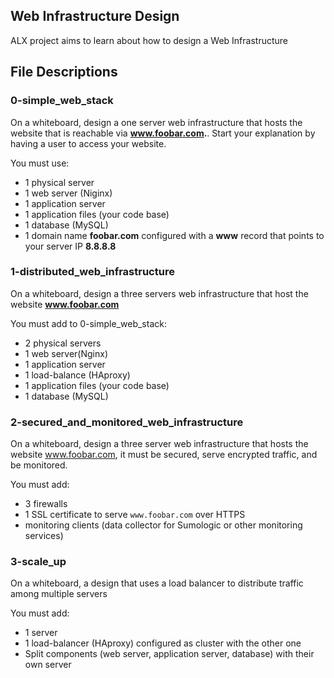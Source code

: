 ## Web Infrastructure Design
ALX project aims to learn about how to design a Web Infrastructure

## File Descriptions

### 0-simple_web_stack
On a whiteboard, design a one server web infrastructure that hosts the website that is reachable via **www.foobar.com.**. Start your explanation by having a user to access your website.

You must use:
* 1 physical server
* 1 web server (Niginx)
* 1 application server
* 1 application files (your code base)
* 1 database (MySQL)
* 1 domain name **foobar.com** configured with a **www** record that points to your server IP **8.8.8.8**

### 1-distributed_web_infrastructure
On a whiteboard, design a three servers web infrastructure that host the website **www.foobar.com**

You must add to 0-simple_web_stack:
* 2 physical servers
* 1 web server(Nginx)
* 1 application server
* 1 load-balance (HAproxy)
* 1 application files (your code base)
* 1 database (MySQL)

### 2-secured_and_monitored_web_infrastructure
On a whiteboard, design a three server web infrastructure that hosts the website www.foobar.com, it must be secured, serve encrypted traffic, and be monitored.

You must add:
* 3 firewalls
* 1 SSL certificate to serve `www.foobar.com` over HTTPS
* monitoring clients (data collector for Sumologic or other monitoring services)

### 3-scale_up
On a whiteboard, a design that uses a load balancer to distribute traffic among multiple servers

You must add:
* 1 server
* 1 load-balancer (HAproxy) configured as cluster with the other one
* Split components (web server, application server, database) with their own server

